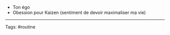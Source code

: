 - Ton égo
- Obession pour Kaizen (sentiment de devoir maximaliser ma vie)


______________
Tags: #routine 